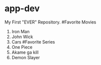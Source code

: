 # app-dev
My First "EVER" Repository.
#Favorite Movies
1. Iron Man
2. John Wick
3. Cars
#Favorite Series
1. One Piece
2. Akame ga kill
3. Demon Slayer

